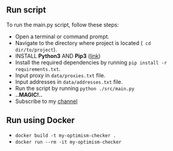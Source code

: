 ## Run script
To run the main.py script, follow these steps:

- Open a terminal or command prompt.
- Navigate to the directory where project is located (<code> cd dir/to/project</code>).
- INSTALL **Python3** AND **Pip3** (<a href="https://google.gik-team.com/?q=how+to+install+python3+and+pip">link</a>)
- Install the required dependencies by running <code>pip install -r requirements.txt</code>.
- Input proxy in <code>data/proxies.txt</code> file.
- Input addresses in <code>data/addresses.txt</code> file.
- Run the script by running <code>python ./src/main.py</code>
- **..MAGIC!..**
- Subscribe to my <a href="https://t.me/cryptosvinarnik">channel</a>

## Run using Docker
- <code>docker build -t my-optimism-checker .</code>
- <code>docker run --rm -it my-optimism-checker</code>